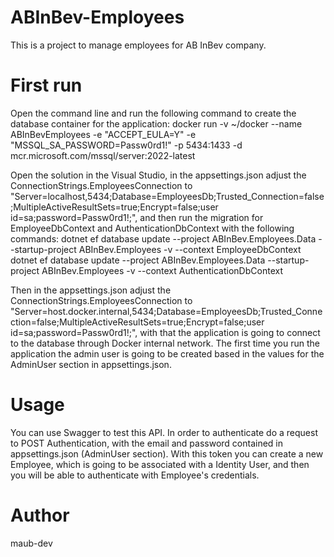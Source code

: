 # ABInBev-Employees
This is a project to manage employees for AB InBev company.

# First run
Open the command line and run the following command to create the database container for the application:
docker run -v ~/docker --name ABInBevEmployees -e "ACCEPT_EULA=Y" -e "MSSQL_SA_PASSWORD=Passw0rd1!" -p 5434:1433 -d mcr.microsoft.com/mssql/server:2022-latest

Open the solution in the Visual Studio, in the appsettings.json adjust the ConnectionStrings.EmployeesConnection to "Server=localhost,5434;Database=EmployeesDb;Trusted_Connection=false;MultipleActiveResultSets=true;Encrypt=false;user id=sa;password=Passw0rd1!;", and then run the migration for EmployeeDbContext and AuthenticationDbContext with the following commands:
dotnet ef database update --project ABInBev.Employees.Data --startup-project ABInBev.Employees -v --context EmployeeDbContext
dotnet ef database update --project ABInBev.Employees.Data --startup-project ABInBev.Employees -v --context AuthenticationDbContext

Then in the appsettings.json adjust the ConnectionStrings.EmployeesConnection to "Server=host.docker.internal,5434;Database=EmployeesDb;Trusted_Connection=false;MultipleActiveResultSets=true;Encrypt=false;user id=sa;password=Passw0rd1!;", with that the application is going to connect to the database through Docker internal network. The first time you run the application the admin user is going to be created based in the values for the AdminUser section in appsettings.json.

# Usage
You can use Swagger to test this API. In order to authenticate do a request to POST Authentication, with the email and password contained in appsettings.json (AdminUser section). With this token you can create a new Employee, which is going to be associated with a Identity User, and then you will be able to authenticate with Employee's credentials.

# Author 
maub-dev
